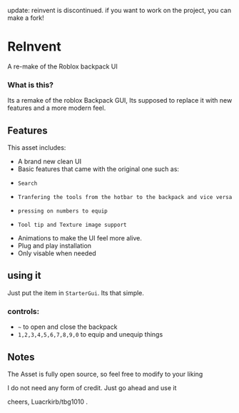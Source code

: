 update: reinvent is discontinued. if you want to work on the project, you can make a fork!

# ReInvent
 A re-make of the Roblox backpack UI
 
### What is this?
 Its a remake of the roblox Backpack GUI, Its supposed to replace it with new features and a more modern feel.
 
 ## Features
This asset includes:
- A brand new clean UI
- Basic features that came with the original one such as:
 -     Search
 -     Tranfering the tools from the hotbar to the backpack and vice versa
 -     pressing on numbers to equip
 -     Tool tip and Texture image support
- Animations to make the UI feel more alive.
- Plug and play installation
- Only visable when needed

## using it 
Just put the item in `StarterGui`. Its that simple.
### controls:
- `~` to open and close the backpack
- `1,2,3,4,5,6,7,8,9,0` to equip and unequip things

## Notes
The Asset is fully open source, so feel free to modify to your liking 

I do not need any form of credit. Just go ahead and use it


cheers, Luacrkirb/tbg1010 .



